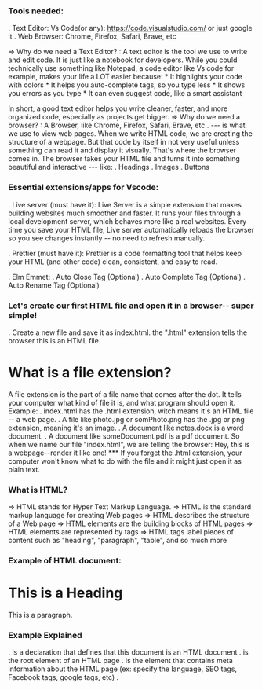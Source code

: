 ### Tools needed:
. Text Editor: Vs Code(or any): https://code.visualstudio.com/ or just google it
. Web Browser: Chrome, Firefox, Safari, Brave, etc

=> Why do we need a Text Editor? : A text editor is the tool we use to write and edit code. It is just like a notebook for developers. While you could technically use something like Notepad, a code editor like Vs code for example, makes your life a LOT easier because:
    * It highlights your code with colors
    * It helps you auto-complete tags, so you type less
    * It shows you errors as you type
    * It can even suggest code, like a smart assistant

In short, a good text editor helps you write cleaner, faster, and more organized code, especially as projects get bigger.
=> Why do we need a browser? : A Browser, like Chrome, Firefox, Safari, Brave, etc.. --- is what we use to view web pages. When we write HTML code, we are creating the structure of a webpage. But that code by itself in not very useful unless something can read it and display it visually. That's where the browser comes in.
The browser takes your HTML file and turns it into something beautiful and interactive --- like:
. Headings
. Images
. Buttons


### Essential extensions/apps for Vscode: 
. Live server (must have it): Live Server is a simple extension that makes building websites much smoother and faster. It runs your files through a local development server, which behaves more like a real websites. Every time you save your HTML file, Live server automatically reloads the browser so you see changes instantly -- no need to refresh manually. 
  
. Prettier (must have it): Prettier is a code formatting tool that helps keep your HTML (and other code) clean, consistent, and easy to read.

.   Elm Emmet: 
. Auto Close Tag (Optional)
. Auto Complete Tag (Optional)
. Auto Rename Tag (Optional)

### Let's create our first HTML file and open it in a browser-- super simple!
. Create a new file and save it as index.html. the ".html" extension tells the browser this is an HTML file. 
# What is a file extension?
A file extension is the part of a file name that comes after the dot. It tells your computer what kind of file it is, and what program should open it.
Example:
. index.html has the .html extension, witch means it's an HTML file -- a web page.
. A file like photo.jpg or somPhoto.png has the .jpg or png extension, meaning it's an image.
. A document like notes.docx is a word document.
. A document like someDocument.pdf is a pdf document.
So when we name our file "index.html", we are telling the browser: Hey, this is a webpage--render it like one!
*** If you forget the .html extension, your computer won't know what to do with the file and it might just open it as plain text.

### What is HTML?
=> HTML stands for Hyper Text Markup Language. 
=> HTML is the standard markup language for creating Web pages
=> HTML describes the structure of a Web page
=> HTML elements are the building blocks of HTML pages
=> HTML elements are represented by tags
=> HTML tags label pieces of content such as "heading", "paragraph", "table", and so much more
### Example of HTML document:
<!DOCTYPE html>
<html>
    <head>
        <title>Page Title</title>
    </head>
    <body>
        <h1>This is a Heading</h1>
        <p>This is a paragraph.</p>
    </body>
</html>

### Example Explained
. <!DOCTYPE html> is a declaration that defines that this document is an HTML document
. <html> is the root element of an HTML page
. <head> is the element that contains meta information about the HTML page (ex: specify the language, SEO tags, Facebook tags, google tags, etc)
. <title> is the element that contains the title of the HTML page
. <body> is the element that contains the main content of the HTML page, and it is a container for all the visible contents, such as headings, paragraphs, images, hyperlinks, tables, list, etc
. <h1> element defines a large heading
. <p> element defines a paragraph

# what is the root element? 
In HTML, the root is the very top-level element that contains everything on the page. That root element is the <html> tag. 
It looks like this:
<html>
    <!-- Everything else goes inside here -->
</html>
Think of it like a big box that holds all the other boxes inside it.
Every HTML document must have this <html> element --- it's where the browser starts reading your page.

# what is an element?
An HTML element is defined by a start tag, some content, and an end tag
Example
Full element => <tagname>content</tagname>
Open element => <tagname>
Content of the element => content
Close element => </tagname>

*** ==> Important Note: You can't just make up your own HTML elements. You have to use the elements that are already defined in the HTML standard, because the browser won't understand it and it is not a valid HTML element. <== ***

*** ==> Note: Some HTML element have no content. These elements are called empty elements. Empty elements do not have an end tag! <== ***

*** So we can say that HTML is a suite of elements, that come together to build the structure of a webpage ***

*** Nexted HTML element ***
HTML element can be nested (this means that elements can contain other elements).

### Examples of some elements ###
*** Headings ***
==> HTML Headings are titles or subtitles that you want to display on a webpage.
==> HTML Headings are defined with the <h1> to <h6>.
==> The <h1> defines the most important heading. 
==> The <h6> defines the least important heading.

"Headings in HTML aren't just about making text big and bold.
They actually play a really important role in how your page is understood—by both users and search engines.

-> Search engines, like Google, use headings to figure out the structure and content of your page.
-> And real people? They often skim a page by scanning the headings to find what they’re looking for.

That’s why it’s super important to use headings properly—to show the outline or hierarchy of your content.

Let's see some example: 
<h1>This is heading 1</h1>
<h2>This is heading 2</h2>
<h3>This is heading 3</h3>
<h4>This is heading 4</h4>
<h5>This is heading 5</h5>
<h6>This is heading 6</h6>

*** Paragraphs ***
The <p></p> tag in HTML stands for paragraph--- and it's used to group blocks of text together. It is perfect for writing articles, blog posts. descriptions, any body text on your site.
Whenever you want to write a sentence or a chunk of text, wrap it in a <p> element like this:
<p>This is a paragraph.</p>

*** HTML horizontal rules ***
The <hr> tag defines a thematic break in an HTML page, and is most often displayed as horizontal rule. It is used to separate content (or define a change) in an HTML page
ex: 
<h1>This is heading 1</h1>
<p>This is a paragraph.</p>
<hr>
<h1>This is heading 2</h1>
<p>This is a paragraph.</p</p>

*** ==> Important note: <hr> tag is an empty tag, which means that it has no end tag <== ***

*** HTML Line breaks ***
The HTML <br> element defines a line break.
Use <br> if you want a line break (a new line) without starting a new paragraph
ex: 
<p>This is <br> a paragraph <br> with line breaks. </p>

*** ==> Important note: <br> tag is an empty tag, which means that it has no end tag <== ***

*** HTML <pre> ***
The HTML <pre> element defines preformattsed text.
The text inside a <pre> element is displayed in a fixed-width font(usually courier), and it preserves both paces and line breaks.

Let's see an example with the <p> tag and the <pre> tag:
<p>
    This is a paragraph one.
    This is a paragraph two.
    This is a paragraph three.
    This is a paragraph four.
</p>
<pre>
    This is a paragraph one.
    This is a paragraph two.
    This is a paragraph three.
    This is a paragraph four.
</pre>

*** Lists ***
HTML gives us two main types of lists: Ordered and unordered lists.
*** Unordered lists ***
An unordered list uses the <ul> tag, and it creates a list with bullet points.
Each item inside the list is written with an <li> tag
ex:
<ul>
    <li>This is a list item</li>
    <li>This is another list item</li>
    <li>This is a third list item</li>
</ul>
This show up as a bulleted list in the browser.
*** Ordered lists ***
An ordered list uses the <ol> tag, and it creates a list with numbers.
Each item inside the list is written with an <li> tag
ex: 
<ol>
    <li>Milk</li>
    <li>Bread</li>
    <li>Eggs</li>
</ol>
This is great for things like instructions or rankings--- any time where the order matters.

---- ------
Before we continue to learn other tags, we need to learn what is attributes and comments.
---- ------
Let's start with the comments.
### Comment:
Sometimes, you want to leave notes in your code --- either for yourself or for other developers. That's where HTML comments come in.
A comment won't show up on the webpage.
It's only visible in the code, and the browser completely ignores it.
To write a comment you need to open and close as any HTML tags; 
<!-- THis is the open
and here is the content or comment you want to leave or hide
--> THis the closing
ex: <!--  THis is a comment -->
*** ==> You can use comments to: 1. Explain your code 2. Leave reminders for yourself or other developers 3. Temporarily disable a piece of code without deleting it <== ***









